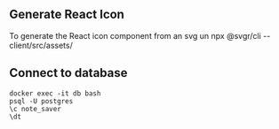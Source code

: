 ## Generate React Icon
To generate the React icon component from an svg un npx @svgr/cli -- client/src/assets/

## Connect to database
```
docker exec -it db bash
psql -U postgres
\c note_saver
\dt
```
